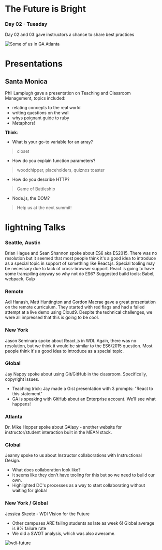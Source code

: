 # The Future is Bright
### Day 02 - Tuesday


Day 02 and 03 gave instructors a chance to share best practices

<img src="https://raw.githubusercontent.com/nolds9/summit-book/master/images/some-of-us.jpg" alt="Some of us in GA Atlanta" />

# Presentations
## Santa Monica
Phil Lamplugh gave a presentation on Teaching and Classroom Management, topics included:

- relating concepts to the real world
- writing questions on the wall
- whys poignant guide to ruby
- Metaphors!

**Think**:
- What is your go-to variable for an array?
> closet
- How do you explain function parameters?
 > woodchipper, placeholders, quiznos toaster
- How do you describe HTTP?
> Game of Battleship
- Node.js, the DOM?
> Help us at the next summit!

# lightning Talks

### Seattle, Austin
Brian Hague and Sean Shannon spoke about ES6 aka ES2015. There was no resolution but it seemed that most people think it's a good idea to introduce as a special topic in support of something like React.js. Special tooling may be necessary due to lack of cross-browser support. React is going to have some transpiling anyway so why not do ES6? Suggested build tools:  Babel, webpack, Gulp

### Remote
Adi Hanash, Matt Huntington and Gordon Macrae gave a great presentation on the remote curriculum. They started with red flags and had a failed attempt at a live demo using Cloud9. Despite the technical challenges, we were all impressed that this is going to be cool.

### New York
Jason Seminara spoke about React.js in WDI. Again, there was no resolution, but we think it would be similar to the ES6/2015 question. Most people think it's a good idea to introduce as a special topic.

### Global
Jay Nappy spoke about using Git/GitHub in the classroom. Specifically, copyright issues.
- Teaching trick: Jay made a Gist presentation with 3 prompts: "React to this statement"
- GA is speaking with GitHub about an Enterprise account. We'll see what happens!

### Atlanta
Dr. Mike Hopper spoke about GAlaxy - another website for instructor/student interaction built in the MEAN stack.

### Global
Jeanny spoke to us about Instructor collaborations with Instructional Design.
- What does collaboration look like?
- It seems like they don't have tooling for this but so we need to build our own.
- Highlighted DC's processes as a way to start collaborating without waiting for global

### New York / Global
Jessica Skeete - WDI Vision for the Future
- Other campuses ARE failing students as late as week 6! Global average is 9% failure rate
- We did a SWOT analysis, which was also awesome.



![wdi-future](https://raw.githubusercontent.com/nolds9/summit-book/master/images/wdi_future-1.png)
